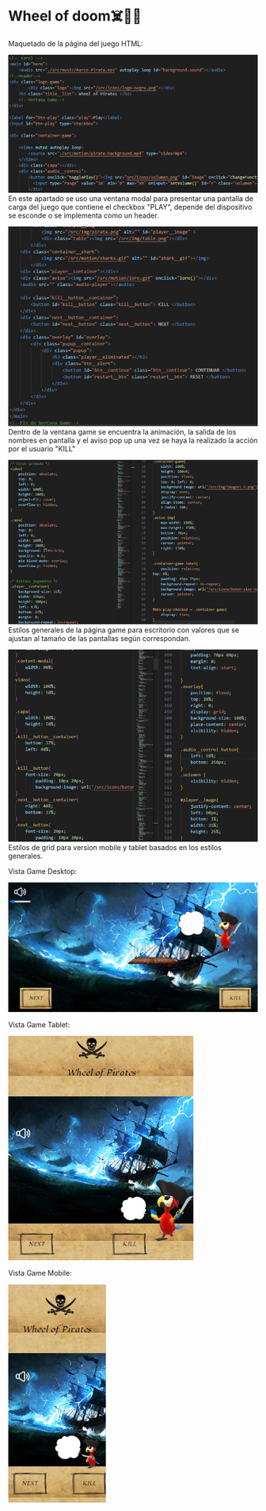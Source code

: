 # Wheel of doom☠️🏴‍☠️
Maquetado de la página del juego HTML:

![Alt text](image.png)
En este apartado se uso una ventana modal para presentar una pantalla de carga del juego que contiene el checkbox "PLAY", depende del dispositivo se esconde o se implementa como un header.

![Alt text](image-1.png)
Dentro de la ventana game se encuentra la animación, la salida de los nombres en pantalla y el aviso pop up una vez se haya la realizado la acción por el usuario "KILL"

![Alt text](image-2.png)
Estilos generales de la página game para escritorio con valores que se ajustan al tamaño de las pantallas según correspondan.

![Alt text](image-3.png)
Estilos de grid para version mobile y tablet basados en los estilos generales.

Vista Game Desktop:

![Alt text](image-4.png)

Vista Game Tablet:

![Alt text](image-5.png)

Vista Game Mobile:

![Alt text](image-6.png)